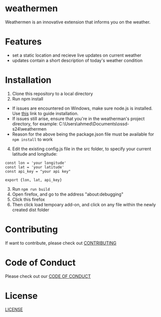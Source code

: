 # weathermen
Weathermen is an innovative extension that informs you on the weather. 

# Features

* set a static location and recieve live updates on current weather
* updates contain a short description of today's weather condition 

# Installation 

1. Clone this repository to a local directory
2. Run npm install
  * If issues are encountered on Windows, make sure node.js is installed. Use [this](https://www.youtube.com/watch?v=IkppqvoxoSI) link to guide installation.
  * If issues still arise, ensure that you're in the weatherman's project directory, for example: C:\Users\ahmed\Documents\ossd-s24\weathermen
  * Reason for the above being the package.json file must be available for ```npm install``` to work
4. Edit the existing config.js file in the src folder, to specify your current latitude and longitude:
```
const lon = 'your longitude'
const lat = 'your latitude'
const api_key = "your api key"

export {lon, lat, api_key}
```
3. Run ```npm run build```
5. Open firefox, and go to the address "about:debugging" 
6. Click this firefox
7. Then click load tempoary add-on, and click on any file within the newly created dist folder

# Contributing

If want to contribute, please check out [CONTRIBUTING](CONTRIBUTING.MD)

# Code of Conduct

Please check out our [CODE OF CONDUCT](CODE_OF_CONDUCT.MD)


# License

[LICENSE](LICENSE)
